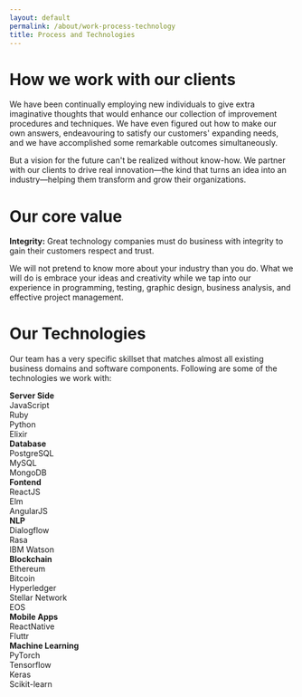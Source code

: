 ```yaml
---
layout: default
permalink: /about/work-process-technology
title: Process and Technologies
---
```


# How we work with our clients

<p class="ui text">We have been continually employing new individuals to give extra imaginative thoughts that would enhance our collection of improvement procedures and techniques. We have even figured out how to make our own answers, endeavouring to satisfy our customers' expanding needs, and we have accomplished some remarkable outcomes simultaneously.</p>

<p class="ui text">But a vision for the future can't be realized without know-how. We partner with our clients to drive real innovation—the kind that turns an idea into an industry—helping them transform and grow their organizations.</p>

# Our core value

<p class="ui text"><b>Integrity:</b> Great technology companies must do business with integrity to gain their customers respect and trust.</p>

<p class="ui text">We will not pretend to know more about your industry than you do. What we will do is embrace your ideas and creativity while we tap into our experience in programming, testing, graphic design, business analysis, and effective project management.</p>

# Our Technologies

<p class="ui text">Our team has a very specific skillset that matches almost all existing business domains and software components. Following are some of the technologies we work with:</p>

<div class="ui hidden divider"></div>

<div class="ui stackable grid text">
  <div class="four wide column">
    <b class="callout">Server Side</b>
    <div class="ui list">
      <div class="item">JavaScript</div>
      <div class="item">Ruby</div>
      <div class="item">Python</div>
      <div class="item">Elixir</div>
    </div>
  </div>
  <div class="four wide column">
    <b class="callout">Database</b>
    <div class="ui list">
      <div class="item">PostgreSQL</div>
      <div class="item">MySQL</div>
      <div class="item">MongoDB</div>
    </div>
  </div>
  <div class="four wide column">
    <b class="callout">Fontend</b>
    <div class="ui list">
      <div class="item">ReactJS</div>
      <div class="item">Elm</div>
      <div class="item">AngularJS</div>
    </div>
  </div>
  <div class="four wide column">
    <b class="callout">NLP</b>
    <div class="ui list">
      <div class="item">Dialogflow</div>
      <div class="item">Rasa</div>
      <div class="item">IBM Watson</div>
    </div>
  </div>
  <div class="four wide column">
    <b class="callout">Blockchain</b>
    <div class="ui list">
      <div class="item">Ethereum</div>
      <div class="item">Bitcoin</div>
      <div class="item">Hyperledger</div>
      <div class="item">Stellar Network</div>
      <div class="item">EOS</div>
    </div>
  </div>
  <div class="four wide column">
    <b class="callout">Mobile Apps</b>
    <div class="ui list">
      <div class="item">ReactNative</div>
      <div class="item">Fluttr</div>
    </div>
  </div>
  <div class="four wide column">
    <b class="callout">Machine Learning</b>
    <div class="ui list">
      <div class="item">PyTorch</div>
      <div class="item">Tensorflow</div>
      <div class="item">Keras</div>
      <div class="item">Scikit-learn</div>
    </div>
  </div>
</div>

